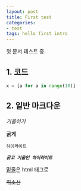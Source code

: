 ```yaml
---
layout: post
title: First test
categories: 
- test
tags: hello first intro
---
```


첫 문서 테스트 중.



## 1. 코드

~~~python
x = [a for a in range(10)]
~~~



## 2. 일반 마크다운

<!--more-->

*기울이기*

**굵게**

`하이라이트`

***`굵고 기울인 하이라이트`***

<u>밑줄</u>은 html 태그로

~~취소선~~